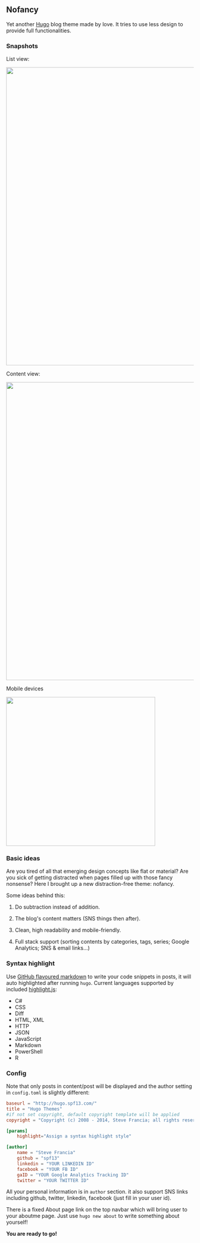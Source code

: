 ## Nofancy

Yet another [Hugo](http://hugo.spf13.com) blog theme made by love. It tries to use less design to provide full functionalities.


### Snapshots

List view:

<img src="https://raw.githubusercontent.com/gizak/nofancy/master/images/list.png" width="800">

Content view:

<img src="https://raw.githubusercontent.com/gizak/nofancy/master/images/content.png" width="800">

Mobile devices

<img src="https://raw.githubusercontent.com/gizak/nofancy/master/images/mobile.png" width="400">

### Basic ideas

Are you tired of all that emerging design concepts like flat or material? Are you sick of getting distracted when pages filled up with those fancy nonsense? Here I brought up a new distraction-free theme: nofancy.

Some ideas behind this:

1. Do subtraction instead of addition.

2. The blog's content matters (SNS things then after).

3. Clean, high readability and mobile-friendly.

4. Full stack support (sorting contents by categories, tags, series; Google Analytics; SNS & email links...)

### Syntax highlight
Use [GitHub flavoured markdown](https://help.github.com/articles/github-flavored-markdown/#syntax-highlighting) to write your code snippets in posts, it will auto highlighted after running `hugo`.
Current languages supported by included [highlight.js](https://highlightjs.org/):
* C#
* CSS
* Diff
* HTML, XML
* HTTP
* JSON
* JavaScript
* Markdown
* PowerShell
* R

### Config

Note that only posts in content/post will be displayed and the author setting in `config.toml` is slightly different:

```toml
baseurl = "http://hugo.spf13.com/"
title = "Hugo Themes"
#if not set copyright, default copyright template will be applied
copyright = "Copyright (c) 2008 - 2014, Steve Francia; all rights reserved."

[params]
	highlight="Assign a syntax highlight style"

[author]
    name = "Steve Francia"
    github = "spf13"
    linkedin = "YOUR LINKEDIN ID"
    facebook = "YOUR FB ID"
    gaID = "YOUR Google Analytics Tracking ID"
    twitter = "YOUR TWITTER ID"
```

All your personal information is in `author` section. it also support SNS links including github, twitter, linkedin, facebook (just fill in your user id).

There is a fixed About page link on the top navbar which will bring user to your aboutme page. Just use `hugo new about` to write something about yourself!

__You are ready to go!__
